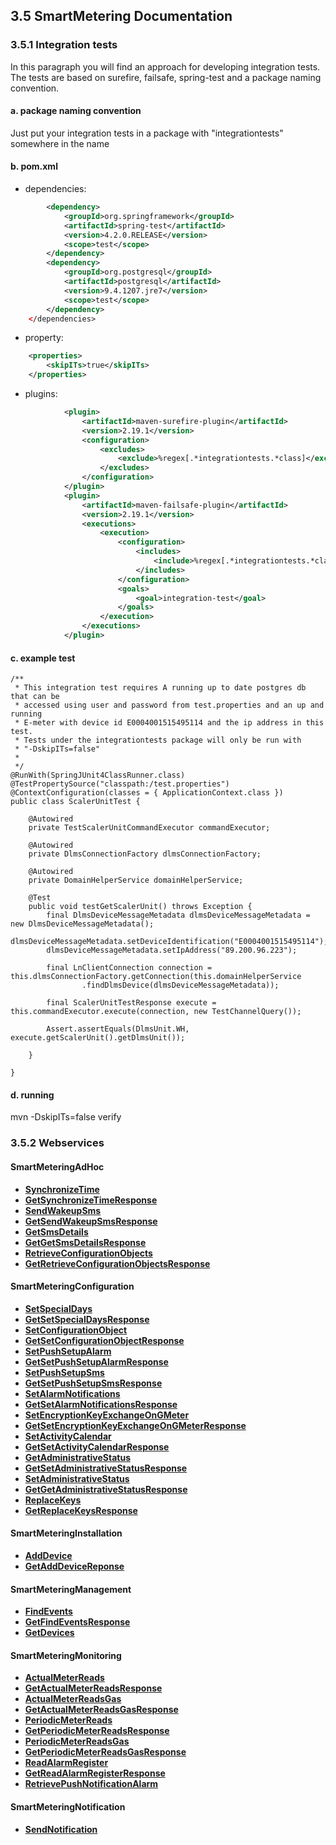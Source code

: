 ## 3.5 SmartMetering Documentation


### 3.5.1 Integration tests

In this paragraph you will find an approach for developing integration tests. The tests are based on surefire, failsafe, spring-test and a package naming convention.

#### a. package naming convention
Just put your integration tests in a package with "integrationtests" somewhere in the name  
#### b. pom.xml
* dependencies:
```xml
        <dependency>
            <groupId>org.springframework</groupId>
            <artifactId>spring-test</artifactId>
            <version>4.2.0.RELEASE</version>
            <scope>test</scope>
        </dependency>
        <dependency>
            <groupId>org.postgresql</groupId>
            <artifactId>postgresql</artifactId>
            <version>9.4.1207.jre7</version>
            <scope>test</scope>
        </dependency>
    </dependencies>
```
* property:
```xml
    <properties>
        <skipITs>true</skipITs>
    </properties>
```
* plugins:
```xml
            <plugin>
                <artifactId>maven-surefire-plugin</artifactId>
                <version>2.19.1</version>
                <configuration>
                    <excludes>
                        <exclude>%regex[.*integrationtests.*class]</exclude>                        
                    </excludes>
                </configuration>
            </plugin>
            <plugin>
                <artifactId>maven-failsafe-plugin</artifactId>
                <version>2.19.1</version>
                <executions>
                    <execution>
                        <configuration>
                            <includes>
                                <include>%regex[.*integrationtests.*class]</include>                            
                            </includes>
                        </configuration>
                        <goals>
                            <goal>integration-test</goal>
                        </goals>
                    </execution>
                </executions> 
            </plugin>
```

#### c. example test
```
/**
 * This integration test requires A running up to date postgres db that can be
 * accessed using user and password from test.properties and an up and running
 * E-meter with device id E0004001515495114 and the ip address in this test.
 * Tests under the integrationtests package will only be run with
 * "-DskipITs=false"
 *
 */
@RunWith(SpringJUnit4ClassRunner.class)
@TestPropertySource("classpath:/test.properties")
@ContextConfiguration(classes = { ApplicationContext.class })
public class ScalerUnitTest {

    @Autowired
    private TestScalerUnitCommandExecutor commandExecutor;

    @Autowired
    private DlmsConnectionFactory dlmsConnectionFactory;

    @Autowired
    private DomainHelperService domainHelperService;

    @Test
    public void testGetScalerUnit() throws Exception {
        final DlmsDeviceMessageMetadata dlmsDeviceMessageMetadata = new DlmsDeviceMessageMetadata();
        dlmsDeviceMessageMetadata.setDeviceIdentification("E0004001515495114");
        dlmsDeviceMessageMetadata.setIpAddress("89.200.96.223");

        final LnClientConnection connection = this.dlmsConnectionFactory.getConnection(this.domainHelperService
                .findDlmsDevice(dlmsDeviceMessageMetadata));

        final ScalerUnitTestResponse execute = this.commandExecutor.execute(connection, new TestChannelQuery());

        Assert.assertEquals(DlmsUnit.WH, execute.getScalerUnit().getDlmsUnit());

    }

}
```
#### d. running
mvn -DskipITs=false verify

### 3.5.2 Webservices

#### SmartMeteringAdHoc
- **[SynchronizeTime](./section3.x/SynchronizeTime.md)**
- **[GetSynchronizeTimeResponse](./section3.x/GetSynchronizeTimeResponse.md)**
- **[SendWakeupSms](./section3.x/SendWakeupSms.md)**
- **[GetSendWakeupSmsResponse](./section3.x/GetSendWakeupSmsResponse.md)**
- **[GetSmsDetails](./section3.x/GetSmsDetails.md)**
- **[GetGetSmsDetailsResponse](./section3.x/GetGetSmsDetailsResponse.md)**
- **[RetrieveConfigurationObjects](./section3.x/RetrieveConfigurationObjects.md)**
- **[GetRetrieveConfigurationObjectsResponse](./section3.x/GetRetrieveConfigurationObjectsResponse.md)**

#### SmartMeteringConfiguration
- **[SetSpecialDays](./section3.x/SetSpecialDays.md)**
- **[GetSetSpecialDaysResponse](./section3.x/GetSetSpecialDaysResponse.md)**
- **[SetConfigurationObject](./section3.x/SetConfigurationObject.md)**
- **[GetSetConfigurationObjectResponse](./section3.x/GetSetConfigurationObjectResponse.md)**
- **[SetPushSetupAlarm](./section3.x/SetPushSetupAlarm.md)**
- **[GetSetPushSetupAlarmResponse](./section3.x/GetSetPushSetupAlarmResponse.md)**
- **[SetPushSetupSms](./section3.x/SetPushSetupSms.md)**
- **[GetSetPushSetupSmsResponse](./section3.x/GetSetPushSetupSmsResponse.md)**
- **[SetAlarmNotifications](./section3.x/SetAlarmNotifications.md)**
- **[GetSetAlarmNotificationsResponse](./section3.x/GetSetAlarmNotificationsResponse.md)**
- **[SetEncryptionKeyExchangeOnGMeter](./section3.x/SetEncryptionKeyExchangeOnGMeter.md)**
- **[GetSetEncryptionKeyExchangeOnGMeterResponse](./section3.x/GetSetEncryptionKeyExchangeOnGMeterResponse.md)**
- **[SetActivityCalendar](./section3.x/SetActivityCalendar.md)**
- **[GetSetActivityCalendarResponse](./section3.x/GetSetActivityCalendarResponse.md)**
- **[GetAdministrativeStatus](./section3.x/GetAdministrativeStatus.md)**
- **[GetSetAdministrativeStatusResponse](./section3.x/GetSetAdministrativeStatusResponse.md)**
- **[SetAdministrativeStatus](./section3.x/SetAdministrativeStatus.md)**
- **[GetGetAdministrativeStatusResponse](./section3.x/GetGetAdministrativeStatusResponse.md)**
- **[ReplaceKeys](./section3.x/ReplaceKeys.md)**
- **[GetReplaceKeysResponse](./section3.x/GetReplaceKeysResponse.md)**

#### SmartMeteringInstallation
- **[AddDevice](./section3.x/AddDevice.md)**
- **[GetAddDeviceReponse](./section3.x/GetAddDeviceReponse.md)**

#### SmartMeteringManagement
- **[FindEvents](./section3.x/FindEvents.md)**
- **[GetFindEventsResponse](./section3.x/GetFindEventsResponse.md)**
- **[GetDevices](./section3.x/GetDevices.md)**

#### SmartMeteringMonitoring
- **[ActualMeterReads](./section3.x/ActualMeterReads.md)**
- **[GetActualMeterReadsResponse](./section3.x/GetActualMeterReadsResponse.md)**
- **[ActualMeterReadsGas](./section3.x/ActualMeterReadsGas.md)**
- **[GetActualMeterReadsGasResponse](./section3.x/GetActualMeterReadsGasResponse.md)**
- **[PeriodicMeterReads](./section3.x/PeriodicMeterReads.md)**
- **[GetPeriodicMeterReadsResponse](./section3.x/GetPeriodicMeterReadsResponse.md)**
- **[PeriodicMeterReadsGas](./section3.x/PeriodicMeterReadsGas.md)**
- **[GetPeriodicMeterReadsGasResponse](./section3.x/GetPeriodicMeterReadsGasResponse.md)**
- **[ReadAlarmRegister](./section3.x/ReadAlarmRegister.md)**
- **[GetReadAlarmRegisterResponse](./section3.x/GetReadAlarmRegisterResponse.md)**
- **[RetrievePushNotificationAlarm](./section3.x/RetrievePushNotificationAlarm.md)**

#### SmartMeteringNotification
- **[SendNotification](./section3.x/SendNotification.md)**

